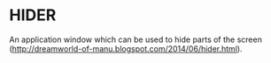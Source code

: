 # HIDER
An application window which can be used to hide parts of the screen (http://dreamworld-of-manu.blogspot.com/2014/06/hider.html).
